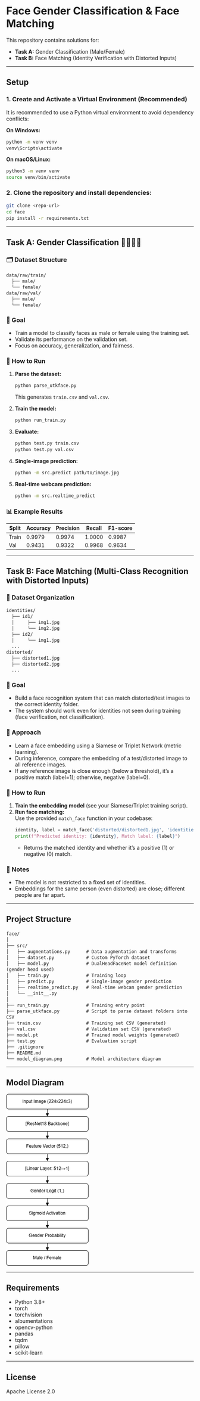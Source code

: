 # Face Gender Classification & Face Matching

This repository contains solutions for:
- **Task A:** Gender Classification (Male/Female)
- **Task B:** Face Matching (Identity Verification with Distorted Inputs)

---

## Setup

### 1. Create and Activate a Virtual Environment (Recommended)

It is recommended to use a Python virtual environment to avoid dependency conflicts:

**On Windows:**
```sh
python -m venv venv
venv\Scripts\activate
```
**On macOS/Linux:**
```sh
python3 -m venv venv
source venv/bin/activate
```

### 2. Clone the repository and install dependencies:
```sh
git clone <repo-url>
cd face
pip install -r requirements.txt
```

---

## Task A: Gender Classification 👩‍🦱👨‍🦰

### 🗂 Dataset Structure

```
data/raw/train/
  ├── male/
  └── female/
data/raw/val/
  ├── male/
  └── female/
```

### 📌 Goal

- Train a model to classify faces as male or female using the training set.
- Validate its performance on the validation set.
- Focus on accuracy, generalization, and fairness.

### 🚀 How to Run

1. **Parse the dataset:**
    ```sh
    python parse_utkface.py
    ```
    This generates `train.csv` and `val.csv`.

2. **Train the model:**
    ```sh
    python run_train.py
    ```

3. **Evaluate:**
    ```sh
    python test.py train.csv
    python test.py val.csv
    ```

4. **Single-image prediction:**
    ```sh
    python -m src.predict path/to/image.jpg
    ```

5. **Real-time webcam prediction:**
    ```sh
    python -m src.realtime_predict
    ```

### 📊 Example Results

| Split   | Accuracy | Precision | Recall  | F1-score |
|---------|----------|-----------|---------|----------|
| Train   | 0.9979   | 0.9974    | 1.0000  | 0.9987   |
| Val     | 0.9431   | 0.9322    | 0.9968  | 0.9634   |

---

## Task B: Face Matching (Multi-Class Recognition with Distorted Inputs)

### 📁 Dataset Organization

```
identities/
  ├── id1/
  │     ├── img1.jpg
  │     └── img2.jpg
  ├── id2/
  │     └── img1.jpg
  ...
distorted/
  ├── distorted1.jpg
  ├── distorted2.jpg
  ...
```

### 📌 Goal

- Build a face recognition system that can match distorted/test images to the correct identity folder.
- The system should work even for identities not seen during training (face verification, not classification).

### 🧠 Approach

- Learn a face embedding using a Siamese or Triplet Network (metric learning).
- During inference, compare the embedding of a test/distorted image to all reference images.
- If any reference image is close enough (below a threshold), it’s a positive match (label=1); otherwise, negative (label=0).

### 🚀 How to Run

1. **Train the embedding model** (see your Siamese/Triplet training script).
2. **Run face matching:**  
   Use the provided `match_face` function in your codebase:
   ```python
   identity, label = match_face('distorted/distorted1.jpg', 'identities/', model, transform, threshold=0.7)
   print(f"Predicted identity: {identity}, Match label: {label}")
   ```
   - Returns the matched identity and whether it’s a positive (1) or negative (0) match.

### 📝 Notes

- The model is not restricted to a fixed set of identities.
- Embeddings for the same person (even distorted) are close; different people are far apart.

---

## Project Structure

```
face/
│
├── src/
│   ├── augmentations.py      # Data augmentation and transforms
│   ├── dataset.py            # Custom PyTorch dataset
│   ├── model.py              # DualHeadFaceNet model definition (gender head used)
│   ├── train.py              # Training loop
│   ├── predict.py            # Single-image gender prediction
│   ├── realtime_predict.py   # Real-time webcam gender prediction
│   └── __init__.py
│
├── run_train.py              # Training entry point
├── parse_utkface.py          # Script to parse dataset folders into CSV
├── train.csv                 # Training set CSV (generated)
├── val.csv                   # Validation set CSV (generated)
├── model.pt                  # Trained model weights (generated)
├── test.py                   # Evaluation script
├── .gitignore
├── README.md
└── model_diagram.png         # Model architecture diagram 
```

---

## Model Diagram

![Model Diagram](model_diagram.png)

---

## Requirements

- Python 3.8+
- torch
- torchvision
- albumentations
- opencv-python
- pandas
- tqdm
- pillow
- scikit-learn

---

## License

Apache License 2.0